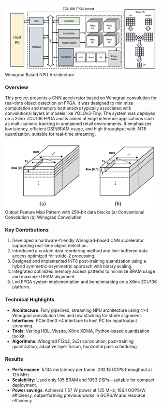 
<img src="/projects/P6/imgs/npu_architecture.jpg" style="width:46rem;" class="mx-auto" alt="USB DVS Camera" />
<figcaption class="text-sm text-center text-gray-500">Winograd Based NPU Architecture</figcaption>

### Overview

This project presents a CNN accelerator based on Winograd convolution for real-time object detection on FPGA. It was designed to minimize computation and memory bottlenecks typically associated with convolutional layers in models like YOLOv3-Tiny. The system was deployed on a Xilinx ZCU106 FPGA and is aimed at edge inference applications such as multi-camera tracking in unmanned retail environments. It emphasizes low latency, efficient DSP/BRAM usage, and high throughput with INT8 quantization, suitable for real-time streaming.

<img src="/projects/P6/imgs/output_featuremap_pattern.jpg" style="width:46rem;" class="mx-auto" alt="USB DVS Camera" />
<figcaption class="text-sm text-center text-gray-500">Output Feature Map Pattern with 256-bit data blocks (a) Conventional Convolution (b) Winograd Convolution
</figcaption>

### Key Contributions

1. Developed a hardware-friendly Winograd-based CNN accelerator supporting real-time object detection.  
2. Introduced a custom data reordering method and line-buffered data access optimized for stride-2 processing.  
3. Designed and implemented INT8 post-training quantization using a hybrid symmetric-asymmetric approach with binary scaling.  
4. Integrated optimized memory access patterns to minimize BRAM usage and maximize DRAM alignment.  
5. Led FPGA system implementation and benchmarking on a Xilinx ZCU106 platform.  

### Technical Highlights

- **Architecture**: Fully pipelined, streaming NPU architecture using 4×4 Winograd convolution tiles and row stacking for stride alignment.  
- **Interfaces**: PCIe Gen3 ×4 interface to host PC for input/output streaming.  
- **Tools**: Verilog HDL, Vivado, Xilinx XDMA, Python-based quantization toolkit.  
- **Algorithms**: Winograd F(2x2, 3x3) convolution, post-training quantization, adaptive layer fusion, horizontal pass scheduling.  

### Results

- **Performance**: 5.134 ms latency per frame, 292.18 GOPS throughput at 125 MHz.  
- **Scalability**: Used only 105 BRAM and 1053 DSPs—suitable for compact deployment.  
- **Power savings**: Achieved 1.57 W power at 125 MHz; 186.1 GOPS/W efficiency, outperforming previous works in GOPS/W and resource efficiency.  
